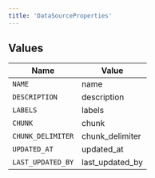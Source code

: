 ```yaml
---
title: 'DataSourceProperties'
---
```



## Values

| Name              | Value             |
| ----------------- | ----------------- |
| `NAME`            | name              |
| `DESCRIPTION`     | description       |
| `LABELS`          | labels            |
| `CHUNK`           | chunk             |
| `CHUNK_DELIMITER` | chunk_delimiter   |
| `UPDATED_AT`      | updated_at        |
| `LAST_UPDATED_BY` | last_updated_by   |